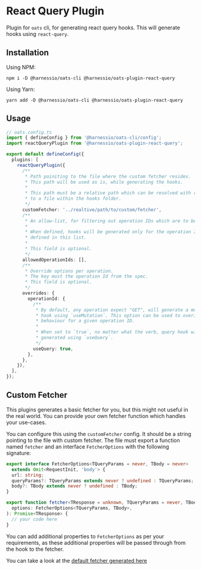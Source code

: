 # React Query Plugin

Plugin for `oats` cli, for generating react query hooks. This will generate hooks
using `react-query`.

## Installation

Using NPM:

```
npm i -D @harnessio/oats-cli @harnessio/oats-plugin-react-query
```

Using Yarn:

```
yarn add -D @harnessio/oats-cli @harnessio/oats-plugin-react-query
```

## Usage

```ts
// oats.config.ts
import { defineConfig } from '@harnessio/oats-cli/config';
import reactQueryPlugin from '@harnessio/oats-plugin-react-query';

export default defineConfig({
  plugins: [
    reactQueryPlugin({
      /**
       * Path poiniting to the file where the custom fetcher resides.
       * This path will be used as is, while generating the hooks.
       *
       * This path must be a relative path which can be resolved with respect
       * to a file within the hooks folder.
       */
      customFetcher: '../realtive/path/to/custom/fetcher',
      /**
       * An allow-list, for filtering out operation IDs which are to be generated.
       *
       * When defined, hooks will be generated only for the operation IDs
       * defined in this list.
       *
       * This field is optional.
       */
      allowedOperationIds: [],
      /**
       * Override options per operation.
       * The key must the operation Id from the spec.
       * This field is optional.
       */
      overrides: {
        operationId: {
          /**
           * By default, any operation expect "GET", will generate a mutation
           * hook using `useMutation`. This option can be used to overide this
           * behaviour for a given operation ID.
           *
           * When set to `true`, no matter what the verb, query hook will be
           * generated using `useQuery`.
           */
          useQuery: true,
        },
      },
    }),
  ],
});
```

## Custom Fetcher

This plugins generates a basic fetcher for you, but this might not useful in the
real world. You can provide your own fetcher function which handles your use-cases.

You can configure this using the `customFetcher` config. It should be a string
pointing to the file with custom fetcher. The file must export a function
named `fetcher` and an interface `FetcherOptions` with the following signature:

```ts
export interface FetcherOptions<TQueryParams = never, TBody = never>
  extends Omit<RequestInit, 'body'> {
  url: string;
  queryParams?: TQueryParams extends never ? undefined : TQueryParams;
  body?: TBody extends never ? undefined : TBody;
}

export function fetcher<TResponse = unknown, TQueryParams = never, TBody = never>(
  options: FetcherOptions<TQueryParams, TBody>,
): Promise<TResponse> {
  // your code here
}
```

You can add additional properties to `FetcherOptions` as per your requirements,
as these additional properties will be passed through from the hook to the fetcher.

You can take a look at the [default fetcher generated here](../../examples/output/petstore-openapi-v3.0/hooks/fetcher.ts)
